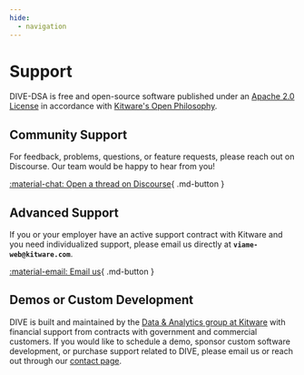 ```yaml
---
hide:
  - navigation
---
```


# Support

DIVE-DSA is free and open-source software published under an [Apache 2.0 License](https://github.com/DigitalSlideArchive/dive-dsablob/main/LICENSE) in accordance with [Kitware's Open Philosophy](https://www.kitware.com/open-philosophy/).

## Community Support

For feedback, problems, questions, or feature requests, please reach out on Discourse. Our team would be happy to hear from you!

[:material-chat: Open a thread on Discourse](https://discourse.kitware.com/c/viame-dive/17){ .md-button }

## Advanced Support

If you or your employer have an active support contract with Kitware and you need individualized support, please email us directly at **`viame-web@kitware.com`**.

[:material-email: Email us](mailto:viame-web@kitware.com){ .md-button }

## Demos or Custom Development

DIVE is built and maintained by the [Data & Analytics group at Kitware](https://www.kitware.com/teams/data-and-analytics) with financial support from contracts with government and commercial customers.  If you would like to schedule a demo, sponsor custom software development, or purchase support related to DIVE, please email us or reach out through our [contact page](https://www.kitware.com/contact/).
